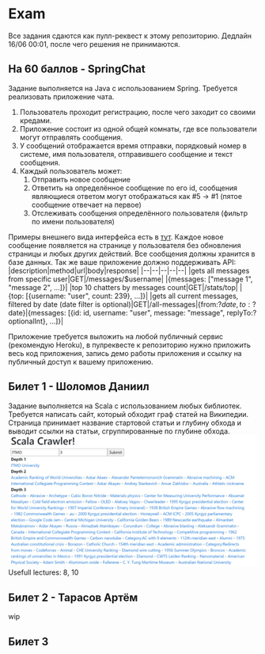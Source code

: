 
# Exam
Все задания сдаются как пулл-реквест к этому репозиторию.
Дедлайн 16/06 00:01, после чего решения не принимаются.
## На 60 баллов - SpringChat
Задание выполняется на Java с использованием Spring. 
Требуется реализовать приложение чата.
 1. Пользователь проходит регистрацию, после чего заходит со своими кредами.
 2. Приложение состоит из одной общей комнаты, где все пользователи могут отправлять сообщения.
 3. У сообщений отображается время отправки, порядковый номер в системе, имя пользователя, отправившего сообщение и текст сообщения.
 4. Каждый пользователь может:
	 1. Отправить новое сообщение
	 2. Ответить на определённое сообщение по его id, сообщения являющиеся ответом могут отображаться как #5 -> #1 (пятое сообщение отвечает на первое)
	 3. Отслеживать сообщения определённого пользователя (фильтр по имени пользователя)

Примеры внешнего вида интерфейса есть в [тут](https://github.com/Backend-ITMO-2021/Lecture-8).
Каждое новое сообщение появляется на странице у пользователя без обновления страницы и любых других действий. Все сообщения должны хранится в базе данных.
Так же ваше приложение должно поддерживать API:
|description|method|url|body|response|
|--|--|--|--|--|
|gets all messages from specific user|GET|/messages/$username|  |{messages: ["message 1", "message 2", ...]}|
|top 10 chatters by messages count|GET|/stats/top| |{top: [{username: "user", count: 239}, ...]}|
|gets all current messages, filtered by date (date filter is optional)|GET|/all-messages|{from:?$date, to:?$date}|{messages: [{id: id, username: "user", message: "message", replyTo:? optionalInt}, ...]}|

Приложение требуется выложить на любой публичный сервис (рекомендую Heroku), в пулреквесте к репозиторию нужно приложить весь код приложения, запись демо работы приложения и ссылку на публичный доступ к вашему приложению.

## Билет 1 - Шоломов Даниил
Задание выполняется на Scala с использованием любых библиотек.
Требуется написать сайт, который обходит граф статей на Википедии. Страница принимает название стартовой статьи и глубину обхода и выводит ссылки на статьи, сгруппированные по глубине обхода.
![Crawler](https://github.com/Backend-ITMO-2021/Exam/blob/main/examples/Crawler.jpg)
Usefull lectures: 8, 10
## Билет 2 - Тарасов Артём
wip
## Билет 3
